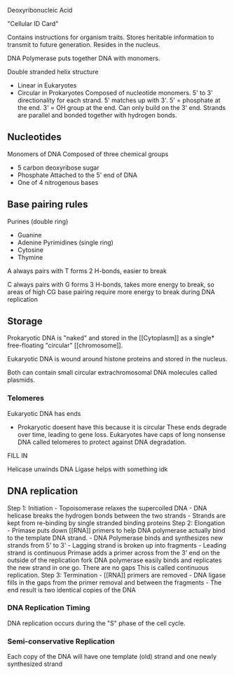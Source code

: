 Deoxyribonucleic Acid

"Cellular ID Card"

Contains instructions for organism traits.
Stores heritable information to transmit to future generation.
Resides in the nucleus.

DNA Polymerase puts together DNA with monomers.

Double stranded helix structure
- Linear in Eukaryotes
- Circular in Prokaryotes
Composed of nucleotide monomers.
5' to 3' directionality for each strand. 5' matches up with 3'.
5' = phosphate at the end.
3' = OH group at the end.
Can only build on the 3' end.
Strands are parallel and bonded together with hydrogen bonds.

## Nucleotides
Monomers of DNA
Composed of three chemical groups
- 5 carbon deoxyribose sugar
- Phosphate
	Attached to the 5' end of DNA
- One of 4 nitrogenous bases

## Base pairing rules
Purines (double ring)
- Guanine
- Adenine
Pyrimidines (single ring)
- Cytosine
- Thymine

A always pairs with T
forms 2 H-bonds, easier to break

C always pairs with G
forms 3 H-bonds, takes more energy to break,
so areas of high CG base pairing require more energy to break during DNA replication

## Storage
Prokaryotic DNA is "naked" and stored in the [[Cytoplasm]] as a single* free-floating "circular" [[chromosome]].

Eukaryotic DNA is wound around histone proteins and stored in the nucleus.

Both can contain small circular extrachromosomal DNA molecules called plasmids.

### Telomeres
Eukaryotic DNA has ends
- Prokaryotic doesent have this because it is circular
These ends degrade over time, leading to gene loss.
Eukaryotes have caps of long nonsense DNA called telomeres to protect against DNA degradation.

FILL IN


Helicase unwinds DNA
Ligase helps with something idk

## DNA replication

Step 1: Initiation
	- Topoisomerase relaxes the supercoiled DNA
	- DNA helicase breaks the hydrogen bonds between  the two strands
	- Strands are kept from re-binding by single stranded binding proteins
Step 2: Elongation
	- Primase puts down [[RNA]] primers to help DNA polymerase actually bind to the template DNA strand.
	- DNA Polymerase binds and synthesizes new strands from 5' to 3'
	- Lagging strand is broken up into fragments
	- Leading strand is continuous
		Primase adds a primer across from the 3' end on the outside of the replication fork
		DNA polymerase easily binds and replicates the new strand in one go. There are no gaps
		This is called continuous replication.
Step 3: Termination
	- [[RNA]] primers are removed
	- DNA ligase fills in the gaps from the primer removal and between the fragments
	- The end result is two identical copies of the DNA

### DNA Replication Timing
DNA replication occurs during the "S" phase of the cell cycle.

### Semi-conservative Replication
Each copy of the DNA will have one template (old) strand and one newly synthesized strand